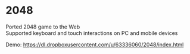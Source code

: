 # 2048
Ported 2048 game to the Web  
Supported keyboard and touch interactions on PC and mobile devices  

Demo: https://dl.dropboxusercontent.com/u/63336060/2048/index.html  
